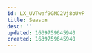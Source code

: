 ```yaml
---
id: LX_UVTwaf9GMC2Vj8oUvP
title: Season
desc: ''
updated: 1639759645940
created: 1639759645940
---
```


